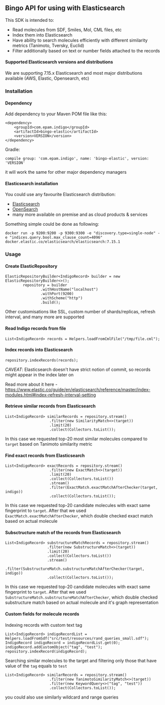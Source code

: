 ## Bingo API for using with Elasticsearch 

This SDK is intended to:

- Read molecules from SDF, Smiles, Mol, CML files, etc
- Index them into Elasticsearch
- Have ability to search molecules efficiently with different similarity metrics (Tanimoto, Tversky, Euclid)
- Filter additionally based on text or number fields attached to the records

#### Supported Elasticsearch versions and distributions

We are supporting 7.15.x Elasticsearch and most major distributions available (AWS, Elastic, Opensearch, etc)

### Installation

#### Dependency

Add dependency to your Maven POM file like this:

```
<dependency>
    <groupId>com.epam.indigo</groupId>
    <artifactId>bingo-elastic</artifactId>
    <version>VERSION</version>
</dependency>
```

Gradle:

```
compile group: 'com.epam.indigo', name: 'bingo-elastic', version: 'VERSION'
```

it will work the same for other major dependency managers

#### Elasticsearch installation

You could use any favourite Elasticsearch distribution:

- [Elasticsearch](https://www.elastic.co/guide/en/elasticsearch/reference/current/install-elasticsearch.html)
- [OpenSearch](https://opensearch.org/docs/latest/opensearch/install/index/)
- many more available on premise and as cloud products & services

Something simple could be done as following:

```
docker run -p 9200:9200 -p 9300:9300 -e "discovery.type=single-node" -e "indices.query.bool.max_clause_count=4096" docker.elastic.co/elasticsearch/elasticsearch:7.15.1
```

### Usage 

#### Create ElasticRepository

```
ElasticRepositoryBuilder<IndigoRecord> builder = new ElasticRepositoryBuilder<>();
        repository = builder
                .withHostName("localhost")
                .withPort(9200)
                .withScheme("http")
                .build();
```

Other customisations like SSL, custom number of shards/replicas, refresh interval, and many more are supported

#### Read Indigo records from file

```
List<IndigoRecord> records = Helpers.loadFromCmlFile("/tmp/file.cml");
```

#### Index records into Elasticsearch

```
repository.indexRecords(records);
```

*CAVEAT*: Elasticsearch doesn't have strict notion of commit, so records might appear in the index later on

Read more about it here -  https://www.elastic.co/guide/en/elasticsearch/reference/master/index-modules.html#index-refresh-interval-setting

#### Retrieve similar records from Elasticsearch

```
List<IndigoRecord> similarRecords = repository.stream()
                    .filter(new SimilarityMatch<>(target))
                    .limit(20)
                    .collect(Collectors.toList());
```

In this case we requested top-20 most similar molecules compared to `target` based on Tanimoto similarity metric

#### Find exact records from Elasticsearch

```
List<IndigoRecord> exactRecords = repository.stream()
                    .filter(new ExactMatch<>(target))
                    .limit(20)
                    .collect(Collectors.toList())
                    .stream()
                    .filter(ExactMatch.exactMatchAfterChecker(target, indigo))
                    .collect(Collectors.toList());
```

In this case we requested top-20 candidate molecules with exact same fingerprint to `target`. After that we used `ExactMatch.exactMatchAfterChecker`, 
which double checked exact match based on actual molecule

#### Subsctructure match of the records from Elasticsearch

```
List<IndigoRecord> substructureMatchRecords = repository.stream()
                   .filter(new SubstructureMatch<>(target))
                   .limit(20)
                   .collect(Collectors.toList())
                   .stream()
                   .filter(SubstructureMatch.substructureMatchAfterChecker(target, indigo))
                   .collect(Collectors.toList());
```

In this case we requested top-20 candidate molecules with exact same fingerprint to `target`. After that we used `SubstructureMatch.substructureMatchAfterChecker`, 
which double checked substructure match based on actual molecule and it's graph representation

#### Custom fields for molecule records

Indexing records with custom text tag

```
List<IndigoRecord> indigoRecordList = Helpers.loadFromSdf("src/test/resources/rand_queries_small.sdf");
IndigoRecord indigoRecord = indigoRecordList.get(0);
indigoRecord.addCustomObject("tag", "test");
repository.indexRecord(indigoRecord);
```

Searching similar molecules to the target and filtering only those that have value of the `tag` equals to `test`

```
List<IndigoRecord> similarRecords = repository.stream()
                    .filter(new TanimotoSimilarityMatch<>(target))
                    .filter(new KeywordQuery<>("tag", "test"))
                    .collect(Collectors.toList());
```

you could also use similarly wildcard and range queries
